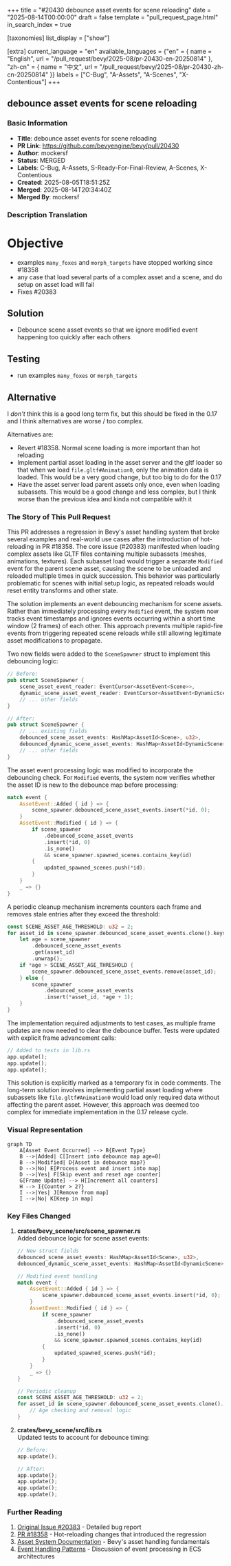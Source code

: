 +++
title = "#20430 debounce asset events for scene reloading"
date = "2025-08-14T00:00:00"
draft = false
template = "pull_request_page.html"
in_search_index = true

[taxonomies]
list_display = ["show"]

[extra]
current_language = "en"
available_languages = {"en" = { name = "English", url = "/pull_request/bevy/2025-08/pr-20430-en-20250814" }, "zh-cn" = { name = "中文", url = "/pull_request/bevy/2025-08/pr-20430-zh-cn-20250814" }}
labels = ["C-Bug", "A-Assets", "A-Scenes", "X-Contentious"]
+++

## debounce asset events for scene reloading

### Basic Information
- **Title**: debounce asset events for scene reloading
- **PR Link**: https://github.com/bevyengine/bevy/pull/20430
- **Author**: mockersf
- **Status**: MERGED
- **Labels**: C-Bug, A-Assets, S-Ready-For-Final-Review, A-Scenes, X-Contentious
- **Created**: 2025-08-05T18:51:25Z
- **Merged**: 2025-08-14T20:34:40Z
- **Merged By**: mockersf

### Description Translation
# Objective

- examples `many_foxes` and `morph_targets` have stopped working since #18358
- any case that load several parts of a complex asset and a scene, and do setup on asset load will fail
- Fixes #20383

## Solution

- Debounce scene asset events so that we ignore modified event happening too quickly after each others

## Testing

- run examples `many_foxes` or `morph_targets`

## Alternative

I *don't* think this is a good long term fix, but this should be fixed in the 0.17 and I think alternatives are worse / too complex.

Alternatives are:
- Revert #18358. Normal scene loading is more important than hot reloading
- Implement partial asset loading in the asset server and the gltf loader so that when we load `file.gltf#Animation0`, only the animation data is loaded. This would be a very good change, but too big to do for the 0.17
- Have the asset server load parent assets only once, even when loading subassets. This would be a good change and less complex, but I think worse than the previous idea and  kinda not compatible with it

### The Story of This Pull Request

This PR addresses a regression in Bevy's asset handling system that broke several examples and real-world use cases after the introduction of hot-reloading in PR #18358. The core issue (#20383) manifested when loading complex assets like GLTF files containing multiple subassets (meshes, animations, textures). Each subasset load would trigger a separate `Modified` event for the parent scene asset, causing the scene to be unloaded and reloaded multiple times in quick succession. This behavior was particularly problematic for scenes with initial setup logic, as repeated reloads would reset entity transforms and other state.

The solution implements an event debouncing mechanism for scene assets. Rather than immediately processing every `Modified` event, the system now tracks event timestamps and ignores events occurring within a short time window (2 frames) of each other. This approach prevents multiple rapid-fire events from triggering repeated scene reloads while still allowing legitimate asset modifications to propagate.

Two new fields were added to the `SceneSpawner` struct to implement this debouncing logic:
```rust
// Before:
pub struct SceneSpawner {
    scene_asset_event_reader: EventCursor<AssetEvent<Scene>>,
    dynamic_scene_asset_event_reader: EventCursor<AssetEvent<DynamicScene>>,
    // ... other fields
}

// After:
pub struct SceneSpawner {
    // ... existing fields
    debounced_scene_asset_events: HashMap<AssetId<Scene>, u32>,
    debounced_dynamic_scene_asset_events: HashMap<AssetId<DynamicScene>, u32>,
    // ... other fields
}
```

The asset event processing logic was modified to incorporate the debouncing check. For `Modified` events, the system now verifies whether the asset ID is new to the debounce map before processing:
```rust
match event {
    AssetEvent::Added { id } => {
        scene_spawner.debounced_scene_asset_events.insert(*id, 0);
    }
    AssetEvent::Modified { id } => {
        if scene_spawner
            .debounced_scene_asset_events
            .insert(*id, 0)
            .is_none()
            && scene_spawner.spawned_scenes.contains_key(id)
        {
            updated_spawned_scenes.push(*id);
        }
    }
    _ => {}
}
```

A periodic cleanup mechanism increments counters each frame and removes stale entries after they exceed the threshold:
```rust
const SCENE_ASSET_AGE_THRESHOLD: u32 = 2;
for asset_id in scene_spawner.debounced_scene_asset_events.clone().keys() {
    let age = scene_spawner
        .debounced_scene_asset_events
        .get(asset_id)
        .unwrap();
    if *age > SCENE_ASSET_AGE_THRESHOLD {
        scene_spawner.debounced_scene_asset_events.remove(asset_id);
    } else {
        scene_spawner
            .debounced_scene_asset_events
            .insert(*asset_id, *age + 1);
    }
}
```

The implementation required adjustments to test cases, as multiple frame updates are now needed to clear the debounce buffer. Tests were updated with explicit frame advancement calls:
```rust
// Added to tests in lib.rs
app.update();
app.update();
app.update();
```

This solution is explicitly marked as a temporary fix in code comments. The long-term solution involves implementing partial asset loading where subassets like `file.gltf#Animation0` would load only required data without affecting the parent asset. However, this approach was deemed too complex for immediate implementation in the 0.17 release cycle.

### Visual Representation

```mermaid
graph TD
    A[Asset Event Occurred] --> B{Event Type}
    B -->|Added| C[Insert into debounce map age=0]
    B -->|Modified| D{Asset in debounce map?}
    D -->|No| E[Process event and insert into map]
    D -->|Yes| F[Skip event and reset age counter]
    G[Frame Update] --> H[Increment all counters]
    H --> I{Counter > 2?}
    I -->|Yes| J[Remove from map]
    I -->|No| K[Keep in map]
```

### Key Files Changed

1. **crates/bevy_scene/src/scene_spawner.rs**  
   Added debounce logic for scene asset events:
   ```rust
   // New struct fields
   debounced_scene_asset_events: HashMap<AssetId<Scene>, u32>,
   debounced_dynamic_scene_asset_events: HashMap<AssetId<DynamicScene>, u32>,
   
   // Modified event handling
   match event {
       AssetEvent::Added { id } => {
           scene_spawner.debounced_scene_asset_events.insert(*id, 0);
       }
       AssetEvent::Modified { id } => {
           if scene_spawner
               .debounced_scene_asset_events
               .insert(*id, 0)
               .is_none()
               && scene_spawner.spawned_scenes.contains_key(id)
           {
               updated_spawned_scenes.push(*id);
           }
       }
       _ => {}
   }
   
   // Periodic cleanup
   const SCENE_ASSET_AGE_THRESHOLD: u32 = 2;
   for asset_id in scene_spawner.debounced_scene_asset_events.clone().keys() {
       // Age checking and removal logic
   }
   ```

2. **crates/bevy_scene/src/lib.rs**  
   Updated tests to account for debounce timing:
   ```rust
   // Before:
   app.update();
   
   // After:
   app.update();
   app.update();
   app.update();
   app.update();
   ```

### Further Reading
1. [Original Issue #20383](https://github.com/bevyengine/bevy/issues/20383) - Detailed bug report
2. [PR #18358](https://github.com/bevyengine/bevy/pull/18358) - Hot-reloading changes that introduced the regression
3. [Asset System Documentation](https://bevyengine.org/learn/book/features/assets/) - Bevy's asset handling fundamentals
4. [Event Handling Patterns](https://github.com/bevyengine/bevy/discussions/2543) - Discussion of event processing in ECS architectures